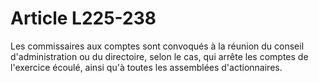 # Article L225-238

Les commissaires aux comptes sont convoqués à la réunion du conseil d'administration ou du directoire, selon le cas, qui arrête les comptes de l'exercice écoulé, ainsi qu'à toutes les assemblées d'actionnaires.
